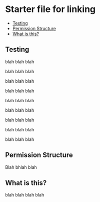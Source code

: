 # Starter file for linking

- [Testing](#testing)
- [Permission Structure](#permission-structure)
- [What is this?](#what-is-this)

## Testing

blah blah blah

blah blah blah

blah blah blah

blah blah blah

blah blah blah

blah blah blah

blah blah blah

blah blah blah

blah blah blah

## Permission Structure

Blah bhlah blah

## What is this?
blah blah blah blah
